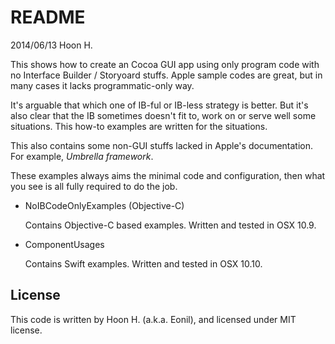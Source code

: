 README
======
2014/06/13
Hoon H.

This shows how to create an Cocoa GUI app using only program code with no Interface Builder / Storyoard
stuffs. Apple sample codes are great, but in many cases it lacks programmatic-only way.

It's arguable that which one of IB-ful or IB-less strategy is better. But it's also clear that the IB
sometimes doesn't fit to, work on or serve well some situations. This how-to examples are written for 
the situations.



This also contains some non-GUI stuffs lacked in Apple's documentation. 
For example, *Umbrella framework*.



These examples always aims the minimal code and configuration, then what you see is all fully required
to do the job.




-	NoIBCodeOnlyExamples (Objective-C)

	Contains Objective-C based examples. Written and tested in OSX 10.9.



-	ComponentUsages 

	Contains Swift examples. Written and tested in OSX 10.10.











License
-------
This code is written by Hoon H. (a.k.a. Eonil), and licensed under MIT license.

